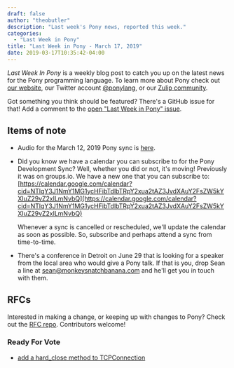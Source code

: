 ```yaml
---
draft: false
author: "theobutler"
description: "Last week's Pony news, reported this week."
categories:
  - "Last Week in Pony"
title: "Last Week in Pony - March 17, 2019"
date: 2019-03-17T10:35:42-04:00
---
```

_Last Week In Pony_ is a weekly blog post to catch you up on the latest news for the Pony programming language. To learn more about Pony check out [our website](https://ponylang.io), our Twitter account [@ponylang](https://twitter.com/ponylang), or our [Zulip community](https://ponylang.zulipchat.com).

Got something you think should be featured? There's a GitHub issue for that! Add a comment to the [open "Last Week in Pony" issue](https://github.com/ponylang/ponylang.github.io/issues?q=is%3Aissue+is%3Aopen+label%3Alast-week-in-pony).
<!-- more -->

## Items of note

- Audio for the March 12, 2019 Pony sync is [here](https://sync-recordings.ponylang.io/r/2019_03_12.m4a).

- Did you know we have a calendar you can subscribe to for the Pony Development Sync? Well, whether you did or not, it's moving! Previously it was on groups.io. We have a new one that you can subscribe to:
    [https://calendar.google.com/calendar?cid=NTlqY3J1NmY1MG1ycHFibTdlbTRpY2xua2tAZ3JvdXAuY2FsZW5kYXIuZ29vZ2xlLmNvbQ](https://calendar.google.com/calendar?cid=NTlqY3J1NmY1MG1ycHFibTdlbTRpY2xua2tAZ3JvdXAuY2FsZW5kYXIuZ29vZ2xlLmNvbQ)

    Whenever a sync is cancelled or rescheduled, we'll update the calendar as soon as possible. So, subscribe and perhaps attend a sync from time-to-time.

- There's a conference in Detroit on June 29 that is looking for a speaker from the local area who would give a Pony talk. If that is you, drop Sean a line at sean@monkeysnatchbanana.com and he'll get you in touch with them.

## RFCs

Interested in making a change, or keeping up with changes to Pony? Check out the [RFC repo](https://github.com/ponylang/rfcs). Contributors welcome!

### Ready For Vote

- [add a hard_close method to TCPConnection](https://github.com/ponylang/rfcs/pull/145)
